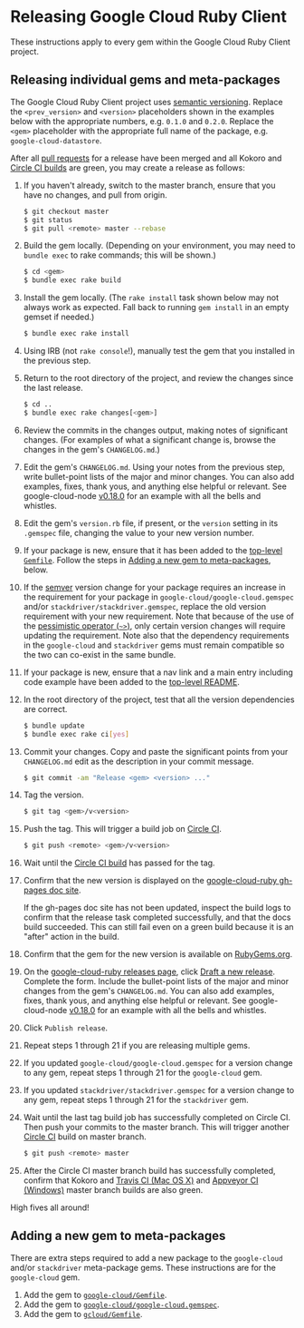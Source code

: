 # Releasing Google Cloud Ruby Client

These instructions apply to every gem within the Google Cloud Ruby Client
project.

## Releasing individual gems and meta-packages

The Google Cloud Ruby Client project uses [semantic
versioning](http://semver.org). Replace the `<prev_version>` and `<version>`
placeholders shown in the examples below with the appropriate numbers, e.g.
`0.1.0` and `0.2.0`. Replace the `<gem>` placeholder with the appropriate full
name of the package, e.g. `google-cloud-datastore`.

After all [pull
requests](https://github.com/GoogleCloudPlatform/google-cloud-ruby/pulls) for a
release have been merged and all Kokoro and [Circle CI
builds](https://circleci.com/gh/GoogleCloudPlatform/google-cloud-ruby) are
green, you may create a release as follows:

1. If you haven't already, switch to the master branch, ensure that you have no
   changes, and pull from origin.

    ```sh
    $ git checkout master
    $ git status
    $ git pull <remote> master --rebase
    ```

2. Build the gem locally. (Depending on your environment, you may need to
   `bundle exec` to rake commands; this will be shown.)

    ```sh
    $ cd <gem>
    $ bundle exec rake build
    ```

3. Install the gem locally. (The `rake install` task shown below may not always
   work as expected. Fall back to running `gem install` in an empty gemset if
   needed.)

    ```sh
    $ bundle exec rake install
    ```

4. Using IRB (not `rake console`!), manually test the gem that you installed in
   the previous step.

5. Return to the root directory of the project, and review the changes since the
   last release.

    ```sh
    $ cd ..
    $ bundle exec rake changes[<gem>]
    ```

6. Review the commits in the changes output, making notes of significant
   changes. (For examples of what a significant change is, browse the changes in
   the gem's `CHANGELOG.md`.)

7. Edit the gem's `CHANGELOG.md`. Using your notes from the previous step, write
   bullet-point lists of the major and minor changes. You can also add examples,
   fixes, thank yous, and anything else helpful or relevant. See
   google-cloud-node
   [v0.18.0](https://github.com/GoogleCloudPlatform/google-cloud-node/releases/tag/v0.18.0)
   for an example with all the bells and whistles.

8. Edit the gem's `version.rb` file, if present, or the `version` setting in its
   `.gemspec` file, changing the value to your new version number.

9. If your package is new, ensure that it has been added to the [top-level
   `Gemfile`](https://github.com/GoogleCloudPlatform/google-cloud-ruby/blob/google-cloud/v0.52.0/Gemfile).
   Follow the steps in [Adding a new gem to
   meta-packages](#adding-a-new-gem-to-meta-packages), below.

10. If the [semver](http://semver.org/) version change for your package requires
    an increase in the requirement for your package in
    `google-cloud/google-cloud.gemspec` and/or
    `stackdriver/stackdriver.gemspec`, replace the old version requirement with
    your new requirement. Note that because of the use of the [pessimistic
    operator (`~>`)](https://robots.thoughtbot.com/rubys-pessimistic-operator),
    only certain version changes will require updating the requirement. Note
    also that the dependency requirements in the `google-cloud` and
    `stackdriver` gems must remain compatible so the two can co-exist in the
    same bundle.

11. If your package is new, ensure that a nav link and a main entry including
    code example have been added to the [top-level
    README](https://github.com/GoogleCloudPlatform/google-cloud-ruby/blob/google-cloud/v0.52.0/README.md).

12. In the root directory of the project, test that all the version dependencies
    are correct.

    ```sh
    $ bundle update
    $ bundle exec rake ci[yes]
    ```

13. Commit your changes. Copy and paste the significant points from your
    `CHANGELOG.md` edit as the description in your commit message.

    ```sh
    $ git commit -am "Release <gem> <version> ..."
    ```

14. Tag the version.

    ```sh
    $ git tag <gem>/v<version>
    ```

15. Push the tag. This will trigger a build job on [Circle
    CI](https://circleci.com/gh/GoogleCloudPlatform/google-cloud-ruby).

    ```sh
    $ git push <remote> <gem>/v<version>
    ```

16. Wait until the [Circle CI
    build](https://circleci.com/gh/GoogleCloudPlatform/google-cloud-ruby) has
    passed for the tag.

17. Confirm that the new version is displayed on the [google-cloud-ruby gh-pages
    doc
    site](https://http://googlecloudplatform.github.io/google-cloud-ruby/docs/).

    If the gh-pages doc site has not been updated, inspect the build logs to
    confirm that the release task completed successfully, and that the docs
    build succeeded. This can still fail even on a green build because it is an
    "after" action in the build.

18. Confirm that the gem for the new version is available on
    [RubyGems.org](https://rubygems.org/gems/google-cloud).

19. On the [google-cloud-ruby releases
    page](https://github.com/GoogleCloudPlatform/google-cloud-ruby/releases),
    click [Draft a new
    release](https://github.com/GoogleCloudPlatform/google-cloud-ruby/releases/new).
    Complete the form. Include the bullet-point lists of the major and minor
    changes from the gem's `CHANGELOG.md`. You can also add examples, fixes,
    thank yous, and anything else helpful or relevant. See google-cloud-node
    [v0.18.0](https://github.com/GoogleCloudPlatform/google-cloud-node/releases/tag/v0.18.0)
    for an example with all the bells and whistles.

20. Click `Publish release`.

20. Repeat steps 1 through 21 if you are releasing multiple gems.

22. If you updated `google-cloud/google-cloud.gemspec` for a version change to
    any gem, repeat steps 1 through 21 for the `google-cloud` gem.

23. If you updated `stackdriver/stackdriver.gemspec` for a version change to any
    gem, repeat steps 1 through 21 for the `stackdriver` gem.

24. Wait until the last tag build job has successfully completed on Circle CI.
    Then push your commits to the master branch. This will trigger another
    [Circle CI](https://circleci.com/gh/GoogleCloudPlatform/google-cloud-ruby)
    build on master branch.

    ```sh
    $ git push <remote> master
    ```

25. After the Circle CI master branch build has successfully completed, confirm
    that Kokoro and [Travis CI (Mac OS
    X)](https://travis-ci.org/GoogleCloudPlatform/google-cloud-ruby) and
    [Appveyor CI
    (Windows)](https://ci.appveyor.com/project/GoogleCloudPlatform/google-cloud-ruby)
    master branch builds are also green.

High fives all around!

## Adding a new gem to meta-packages

There are extra steps required to add a new package to the `google-cloud` and/or
`stackdriver` meta-package gems. These instructions are for the `google-cloud`
gem.

1. Add the gem to
   [`google-cloud/Gemfile`](https://github.com/GoogleCloudPlatform/google-cloud-ruby/blob/google-cloud/v0.52.0/google-cloud/Gemfile).
2. Add the gem to
   [`google-cloud/google-cloud.gemspec`](https://github.com/GoogleCloudPlatform/google-cloud-ruby/blob/google-cloud/v0.52.0/google-cloud/google-cloud.gemspec).
3. Add the gem to
   [`gcloud/Gemfile`](https://github.com/GoogleCloudPlatform/google-cloud-ruby/blob/google-cloud/v0.52.0/gcloud/Gemfile).
